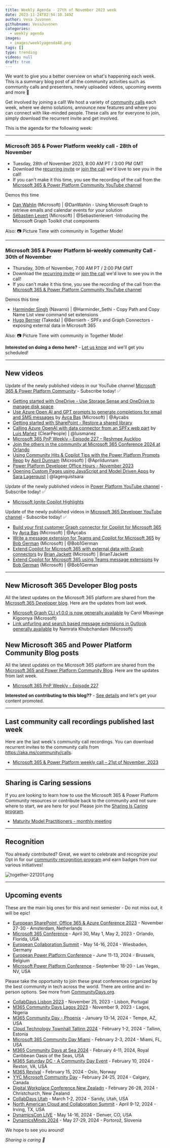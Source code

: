 ```yaml
---
title: Weekly Agenda - 27th of November 2023 week
date: 2023-11-24T02:54:10.349Z
author: Vesa Juvonen
githubname: VesaJuvonen
categories:
  - weekly agenda
images:
  - images/weeklyagenda48.png
tags: []
type: trending
videos: null
draft: true
---
```


We want to give you a better overview on what's happening each week. This is a summary blog post of all the community activities such as community calls and presenters, newly uploaded videos, upcoming events and more 🚀 

Get involved by joining a call! We host a variety of [community calls](https://aka.ms/community/calls) each week, where we demo solutions, announce new features and where you can connect with like-minded people. These calls are for everyone to join, simply download the recurrent invite and get involved.

This is the agenda for the following week:

---

### Microsoft 365 & Power Platform weekly call - 28th of November

* Tuesday, 28th of November 2023, 8:00 AM PT / 3:00 PM GMT
* Download the [recurring invite](https://aka.ms/m365-dev-call) or [join the call](https://aka.ms/m365-dev-call-join) we'd love to see you in the call!
* If you can't make it this time, you see the recording of the call from the [Microsoft 365 & Power Platform Community YouTube channel](https://www.youtube.com/playlist?list=PLR9nK3mnD-OUQOW86tT5dkCRQAVGY7DlH)

Demos this time

* [Dan Wahlin](https://twitter.com/DanWahlin) (Microsoft) | @DanWahlin - Using Microsoft Graph to retrieve emails and calendar events for your solution
* [Sébastien Levert](https://twitter.com/sebastienlevert) (Microsoft) | @Sebastienlevert -Introducing the Microsoft Graph Toolkit chat components

Also: 📷 Picture Time with community in Together Mode!

---

### Microsoft 365 & Power Platform bi-weekly community Call - 30th of November

* Thursday, 30th of November, 7:00 AM PT / 2:00 PM GMT
* Download the [recurring invite](https://aka.ms/spdev-sig-call) or [join the call](https://aka.ms/spdev-sig-call-join) we'd love to see you in the call!
* If you can't make it this time, you see the recording of the call from the [Microsoft 365 & Power Platform Community YouTube channel](https://www.youtube.com/watch?v=gAqUr9wa2_0&list=PLR9nK3mnD-OURfm5Ypu-wK52cxBv_gXCA)

Demos this time

* [Harminder Singh](https://twitter.com/Harminder_Sethi) (Navarro) | @Harminder_Sethi - Copy Path and Copy Name List view command set extensions
* [Hugo Bernier](https://twitter.com/bernierh) (Takeda) | @Bernierh - SPFx and Graph Connectors - exposing external data in Microsoft 365

Also: 📷 Picture Time with community in Together Mode!

**Interested on doing a demo here?** - [Let us know](https://aka.ms/community/request/demo) and we'll get you scheduled!

---

## New videos 

Update of the newly published videos in our YouTube channel [Microsoft 365 & Power Platform Community](https://www.youtube.com/channel/UC_mKdhw-V6CeCM7gTo_Iy7w) - Subscribe today! ✅

* [Getting started with OneDrive - Use Storage Sense and OneDrive to manage disk space](https://www.youtube.com/watch?v=9yKbOxn4E0A)
* [Use Azure Open AI and GPT prompts to generate completions for email and SMS messages](https://www.youtube.com/watch?v=688GYR0RKUU) by [Ayça Baş](https://twitter.com/aycabs) (Microsoft) | @Aycabs
* [Getting started with SharePoint - Restore a shared library](https://www.youtube.com/watch?v=S1aQjx7RWd8)
* [Calling Azure OpenAI with data connector from an SPFx web part](https://www.youtube.com/watch?v=JDfLyygXn0Q&) by [Luis Mañez](https://twitter.com/luismanez) (ClearPeople) | @luismanez
* [Microsoft 365 PnP Weekly – Episode 227 – Reshmee Auckloo](https://www.youtube.com/watch?v=rZY0HF9H610)
* [Join the others in the community at Microsoft 365 Conference 2024 at Orlando](https://www.youtube.com/watch?v=QcI2quaKaJo)
* [Using Community Hits & Copilot Tips with the Power Platform Prompts Repo](https://www.youtube.com/watch?v=8KJp2uhMoFg) by [April Dunnam](https://twitter.com/aprildunnam) (Microsoft) | @Aprildunnam
* [Power Platform Developer Office Hours - November 2023](https://www.youtube.com/watch?v=L9zxb-BgN3A)
* [Opening Custom Pages using JavaScript and Model Driven Apps](https://www.youtube.com/watch?v=D_CTDIPUsUI) by [Sara Lagerquist](https://twitter.com/lagerquistsara) | @lagerquistsara


Update of the newly published videos in [Power Platform YouTube channel](https://www.youtube.com/@mspowerplatform) - Subscribe today! ✅

* [Microsoft Ignite Copilot Highlights](https://www.youtube.com/watch?v=f2DVcAv7iVU)


Update of the newly published videos in [Microsoft 365 Developer YouTube channel](https://www.youtube.com/@Microsoft365Developer) - Subscribe today! ✅

* [Build your first customer Graph connector for Copilot for Microsoft 365](https://www.youtube.com/watch?v=2oQ_6wXrwDQ) by [Ayça Baş](https://twitter.com/aycabs) (Microsoft) | @Aycabs
* [Write a message extension for Teams and Copilot for Microsoft 365](https://www.youtube.com/watch?v=zK-L83cwJ8c) by [Bob German](https://twitter.com/Bob1German) (Microsoft) | @Bob1German
* [Extend Copilot for Microsoft 365 with external data with Graph connectors](https://www.youtube.com/watch?v=17rAOh9313g) by [Brian Jackett](https://twitter.com/BrianTJackett) (Microsoft) | BrianTJackett
* [Extend Copilot for Microsoft 365 using Teams message extensions](https://www.youtube.com/watch?v=vvNFCagkdcE) by [Bob German](https://twitter.com/Bob1German) (Microsoft) | @Bob1German

---

## New Microsoft 365 Developer Blog posts

All the latest updates on the Microsoft 365 platform are shared from the [Microsoft 365 Developer blog](https://devblogs.microsoft.com/microsoft365dev/). Here are the updates from last week.

* [Microsoft Graph CLI v1.0.0 is now generally available](https://devblogs.microsoft.com/microsoft365dev/microsoft-graph-cli-v1-0-0-is-now-generally-available/) by Carol Mbasinge Kigoonya (Microsoft)
* [Link unfurling and search based message extensions in Outlook generally available](https://devblogs.microsoft.com/microsoft365dev/link-unfurling-and-search-based-message-extensions-in-outlook-now-generally-available/) by Namrata Khubchandani (Microsoft)


## New Microsoft 365 and Power Platform Community Blog posts

All the latest updates on the Microsoft 365 platform are shared from the [Microsoft 365 and Power Platform Community Blog](https://pnp.github.io/blog/). Here are the updates from last week.

* [Microsoft 365 PnP Weekly - Episode 227](https://pnp.github.io/blog/microsoft-365-pnp-weekly/episode-227/)


**Interested on contributing to this blog??** - [See details](https://pnp.github.io/blog/post/contribute-blog/) and let's get your content promoted.

---

## Last community call recordings published last week

Here are the last week's community call recordings. You can download recurrent invites to the community calls from https://aka.ms/community/calls.

* [Microsoft 365 & Power Platform weekly call – 21st of November, 2023](https://www.youtube.com/watch?v=DN-x1gUhQFE)

---

## Sharing is Caring sessions

If you are looking to learn how to use the Microsoft 365 & Power Platform Community resources or contribute back to the community and not sure where to start, we are here for you! Please join the [Sharing Is Caring program](https://pnp.github.io/sharing-is-caring/).

* [Maturity Model Practitioners - monthly meeting](https://aka.ms/mm4m365/invite)

---

## Recognition

You already contributed? Great, we want to celebrate and recognize you! Opt in for our [community recognition program](https://pnp.github.io/recognitionprogram/) and earn badges from our various initiatives! 

![together-221201.png](images/community-recognization-program.png)

---

## Upcoming events

These are the main big ones for this and next semester - Do not miss out, it will be epic!

* [European SharePoint, Office 365 & Azure Conference 2023](https://www.sharepointeurope.com/) - November 27-30 - Amsterdam, Netherlands
* [Microsoft 365 Conference](https://m365conf.com/#!/) - April 30, May 1, May 2, 2023 - Orlando, Florida, USA
* [European Collaboration Summit](https://www.cloudsummit.eu/) - May 14-16, 2024 - Wiesbaden, Germany
* [European Power Platform Conference](https://www.sharepointeurope.com/european-power-platform-conference/) - June 11-13, 2024 - Brussels, Belgium
* [Microsoft Power Platform Conference](https://powerplatformconf.com/#!/) - September 18-20 - Las Vegas, NV, USA


Please take the opportunity to join these great conferences organized by the best community in tech across the world. There are online and in-person options. See more from [CommunityDays.org](https://www.communitydays.org/).


* [CollabDays Lisbon 2023](https://www.collabdays.org/2023-lisbon/) - November 25, 2023 - Lisbon, Portugal
* [M365 Community Days Lagos 2023](https://www.communitydays.org/event/2023-12-09/m365-community-days-lagos-2023) - November 9, 2023 - Lagos, Nigeria
* [M365 Community Day - Phoenix](https://www.communitydays.org/event/2024-01-13/m365-community-day-phoenix) - January 13-14, 2024 - Tempe, AZ, USA
* [Cloud Technology Townhall Tallinn 2024](https://www.communitydays.org/event/2024-02-01/cloud-technology-townhall-tallinn-2024) - February 1-2, 2024 - Tallinn, Estonia
* [Microsoft 365 Community Day Miami](https://www.communitydays.org/event/2024-02-02/microsoft-365-community-day-miami) - February 2-3, 2024 - Miami, FL, USA
* [M365 Community Days at Sea 2024](https://www.communitydays.org/event/2024-02-04/m365-community-days-at-sea-2024) - February 4-11, 2024, Royal Caribbean Oasis of the Seas, USA
* [M365 Saturday DC - A Community Day Event](https://www.communitydays.org/event/2024-02-10/m365-saturday-dc-a-community-day-event) - February 10, 2024 - Reston, VA, USA
* [M365 Revival](https://www.communitydays.org/event/2024-02-15/m365-revival) - February 15, 2024 - Oslo, Norway
* [YYC Microsoft Community Day](https://www.communitydays.org/event/2024-02-24/yyc-microsoft-community-day) - February 24-25, 2024 - Calgary, Canada
* [Digital Workplace Conference New Zealadn](https://www.communitydays.org/event/2024-02-27/digital-workplace-conference-new-zealand) - February 26-28, 2024 - Christchurch, New Zealand
* [CollabDays Utah](https://www.communitydays.org/event/2024-03-01/collabdays-utah) - March 1-2, 2024 - Sandy, Utah, USA
* [North American Cloud and Collaboration Summit](https://www.communitydays.org/event/2024-04-09/north-american-cloud-and-collaboration-summit) - April 9-12, 2024 - Irving, TX, USA
* [DynamicsCon LIVE](https://www.communitydays.org/event/2024-05-13/dynamicscon-live) - May 14-16, 2024 - Denver, CO, USA
* [DynamicsMinds 2024](https://www.communitydays.org/event/2024-05-27/dynamicsminds-2024) - May 27-29, 2024 - Portorož, Slovenia

We hope to see you around!

_Sharing is caring 🧡_
